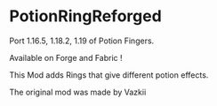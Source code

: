 # PotionRingReforged

Port 1.16.5, 1.18.2, 1.19 of Potion Fingers.

Available on Forge and Fabric !

This Mod adds Rings that give different potion effects.

The original mod was made by Vazkii
